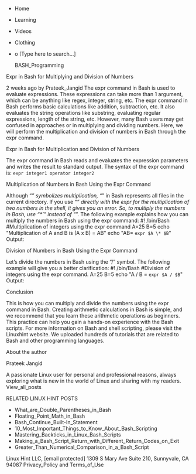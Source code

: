 





















































* Home
* Learning
* Videos
* Clothing
*
  o [Type here to search...]


   BASH_Programming


Expr in Bash for Multiplying and Division of Numbers

2 weeks ago
by Prateek_Jangid
The expr command in Bash is used to evaluate expressions. These expressions can
take more than 1 argument, which can be anything like regex, integer, string,
etc. The expr command in Bash performs basic calculations like addition,
subtraction, etc. It also evaluates the string operations like substring,
evaluating regular expressions, length of the string, etc. However, many Bash
users may get confused in approaches or in multiplying and dividing numbers.
Here, we will perform the multiplication and division of numbers in Bash
through the expr command.

Expr in Bash for Multiplication and Division of Numbers

The expr command in Bash reads and evaluates the expression parameters and
writes the result to standard output. The syntax of the expr command is:
`expr integer1 operator integer2`

Multiplication of Numbers in Bash Using the Expr Command

Although “*” symbolizes multiplication, “*” in Bash represents all files in the
current directory. If you use “*” directly with the expr for the multiplication
of two numbers in the shell, it gives you an error. So, to multiply the numbers
in Bash, use “\*’” instead of “*”.
The following example explains how you can multiply the numbers in Bash using
the expr command:
#! /bin/Bash
#Multiplication of integers using the expr command
A=25
B=5
echo "Multiplication of A and B is (A x B) = AB"
echo "AB= `expr $A \* $B`"
Output:

Division of Numbers in Bash Using the Expr Command

Let’s divide the numbers in Bash using the “/” symbol. The following example
will give you a better clarification:
#! /bin/Bash
#Division of integers using the expr command.
A=25
B=5
echo "A / B = `expr $A / $B`"
Output:

Conclusion

This is how you can multiply and divide the numbers using the expr command in
Bash. Creating arithmetic calculations in Bash is simple, and we recommend that
you learn these arithmetic operations as beginners. This practice can help you
gain a hands-on experience with the Bash scripts. For more information on Bash
and shell scripting, please visit the Linuxhint website. We uploaded hundreds
of tutorials that are related to Bash and other programming languages.


About the author


Prateek Jangid

A passionate Linux user for personal and professional reasons, always exploring
what is new in the world of Linux and sharing with my readers.
View_all_posts

RELATED LINUX HINT POSTS


* What_are_Double_Parentheses_in_Bash
* Floating_Point_Math_in_Bash
* Bash_Continue_Built-In_Statement
* 10_Most_Important_Things_to_Know_About_Bash_Scripting
* Mastering_Backticks_in_Linux_Bash_Scripts
* Making_a_Bash_Script_Return_with_Different_Return_Codes_on_Exit
* Greater_Than_Numerical_Comparison_in_a_Bash_Script

Linux Hint LLC, [email protected]
1309 S Mary Ave Suite 210, Sunnyvale, CA 94087
 Privacy_Policy and Terms_of_Use
